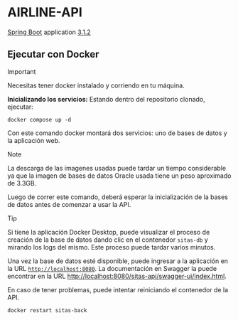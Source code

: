 # AIRLINE-API

[Spring Boot](http://projects.spring.io/spring-boot/) application [3.1.2](https://spring.io/blog/2023/07/20/spring-boot-3-1-2-available-now)

## Ejecutar con Docker

> [!IMPORTANT]  
> Necesitas tener docker instalado y corriendo en tu máquina.

**Inicializando los servicios:**
Estando dentro del repositorio clonado, ejecutar:

```shell
docker compose up -d
```

Con este comando docker montará dos servicios: uno de bases de datos y la aplicación web.

> [!NOTE]  
> La descarga de las imagenes usadas puede tardar un tiempo considerable ya que la imagen
> de bases de datos Oracle usada tiene un peso aproximado de 3.3GB.

Luego de correr este comando, deberá esperar la inicialización de la bases de datos antes de comenzar a usar la API.

> [!TIP]
> Si tiene la aplicación Docker Desktop, puede visualizar el proceso de creación de la base de datos dando clic en el contenedor `sitas-db` y mirando los logs del mismo. Este proceso puede tardar varios minutos.

Una vez la base de datos esté disponible, puede ingresar a la aplicación en la URL [`http://localhost:8080`](http://localhost:8080). La documentación en Swagger la puede encontrar en la URL [http://localhost:8080/sitas-api/swagger-ui/index.html](http://localhost:8080/sitas-api/swagger-ui/index.html).

En caso de tener problemas, puede intentar reiniciando el contenedor de la API.

```shell
docker restart sitas-back
```
